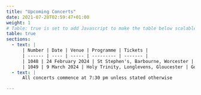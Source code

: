 ```yaml
---
title: "Upcoming Concerts"
date: 2021-07-28T02:59:47+01:00
weight: 1
# Table: true is set to add Javascript to make the table below scalable on mobile device
table: true
sections:
  - text: |
      | Number | Date | Venue | Programme | Tickets |
      | ------ | ---- | ----- | --------- | ------- |
      | 1048 | 24 February 2024 | St Stephen's, Barbourne, Worcester | Gounod <em>Messe Solennelle</em></br>Chilcott <em>Missa Cantate</em></br>Parsons <em>Tewkesbury Service</em> | [Tickets](/tickets) | 
      | 1049 | 9 March 2024 | Holy Trinity, Longlevens, Gloucester | Gounod <em>Messe Solennelle</em></br>Chilcott <em>Missa Cantate</em></br>Parsons <em>Tewkesbury Service</em> | [Tickets](/tickets) | 
  - text: |
      All concerts commence at 7:30 pm unless stated otherwise

---
```



